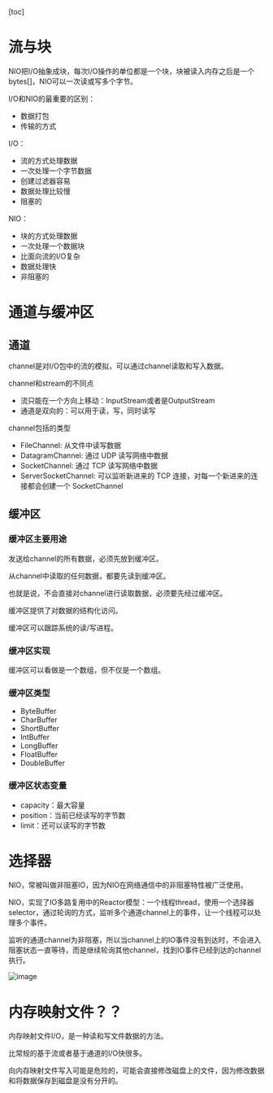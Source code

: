 [toc]



# 流与块

NIO把I/O抽象成块，每次I/O操作的单位都是一个块，块被读入内存之后是一个bytes[]，NIO可以一次读或写多个字节。



I/O和NIO的最重要的区别：

- 数据打包
- 传输的方式



I/O：

- 流的方式处理数据
- 一次处理一个字节数据
- 创建过滤器容易
- 数据处理比较慢
- 阻塞的

NIO：

- 块的方式处理数据
- 一次处理一个数据块
- 比面向流的I/O复杂
- 数据处理快
- 非阻塞的



# 通道与缓冲区



## 通道

channel是对I/O包中的流的模拟，可以通过channel读取和写入数据。



channel和stream的不同点

- 流只能在一个方向上移动：InputStream或者是OutputStream
- 通道是双向的：可以用于读，写，同时读写



channel包括的类型

- FileChannel: 从文件中读写数据
- DatagramChannel: 通过 UDP 读写网络中数据
- SocketChannel: 通过 TCP 读写网络中数据
- ServerSocketChannel: 可以监听新进来的 TCP 连接，对每一个新进来的连接都会创建一个 SocketChannel



## 缓冲区



### 缓冲区主要用途

发送给channel的所有数据，必须先放到缓冲区。

从channel中读取的任何数据，都要先读到缓冲区。

也就是说，不会直接对channel进行读取数据，必须要先经过缓冲区。



缓冲区提供了对数据的结构化访问。

缓冲区可以跟踪系统的读/写进程。



### 缓冲区实现

缓冲区可以看做是一个数组，但不仅是一个数组。



### 缓冲区类型

- ByteBuffer
- CharBuffer
- ShortBuffer
- IntBuffer
- LongBuffer
- FloatBuffer
- DoubleBuffer



### 缓冲区状态变量

-  capacity：最大容量
- position：当前已经读写的字节数
- limit：还可以读写的字节数



# 选择器

NIO，常被叫做非阻塞IO，因为NIO在网络通信中的非阻塞特性被广泛使用。



NIO，实现了IO多路复用中的Reactor模型：一个线程thread，使用一个选择器selector，通过轮询的方式，监听多个通道channel上的事件，让一个线程可以处理多个事件。



监听的通道channel为非阻塞，所以当channel上的IO事件没有到达时，不会进入阻塞状态一直等待，而是继续轮询其他channel，找到IO事件已经到达的channel执行。



![image](https://pdai.tech/_images/pics/4d930e22-f493-49ae-8dff-ea21cd6895dc.png)



# 内存映射文件？？

内存映射文件I/O，是一种读和写文件数据的方法。

比常规的基于流或者基于通道的I/O快很多。



向内存映射文件写入可能是危险的，可能会直接修改磁盘上的文件，因为修改数据和将数据保存到磁盘是没有分开的。